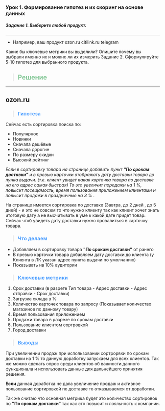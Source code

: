 ### Урок 1. Формирование гипотез и их скоринг на основе данных

##### Задание 1. Выберите любой продукт.

___

- Например, ваш продукт
  ozon.ru
  citilink.ru
  telegram

Какие бы ключевые метрики вы выделили? Опишите почему вы выбрали именно их и можно ли их измерить
Задание 2. Сформулируйте 5-10 гипотез для выбранного продукта.


> ## <span style="color:#88c99a">Решение</span>
___

## ozon.ru

> ### <span style="color:#52a1ff">Гипотеза</span>

Сейчас есть сортировка поиска по:

- Популярное
- Новинки
- Сначала дешёвые
- Сначала дорогие
- По размеру скидки
- Высокий рейтинг

_Если в сортировку товара на странице добавить пункт **"По срокам доставки"**
и в превью карточки отображать дату доставки товара до пунка выдачи.
(т.е. клиент увидет какая корточка товара по доставке на его адрес самая быстрая)
То это увеличит породажи на 1 %, повысит посещамость, время пользования приложением клиентами
и повысит продажи в праздничные на 3 % ._

На странице имеется сортировка по доставке (Завтра, до 2 дней , до 5 дней) - и это не совсем то что нужно клиенту
так как клиент хочет знать итоговую дату а не высчитывать в уме к какой дате придет товар.
Сейчас чтоб увидеть дату доставки нужно провалиться в карточку товара.

> ### <span style="color:#52a1ff">Что делаем</span>

- Добавляем в сортировку товара **"По срокам доставки"** от ранего
- В превью карточки товара добавляем дату доставки до клиента (у Клиента в ЛК указан адрес пункта выдачи по умолчанию)
- Показывать на 10% аудитории

> ### <span style="color:#52a1ff">Ключевые метрики</span>

1. Срок доставки (в разрете Тип товара - Адрес доставки - Адрес отправки - Срок доставки)
2. Загрузка склада в %
2. Количество карточек товара по запросу (Показывает количество магазинов по данному товару)
3. Время пользования приложением
4. Продажи товара в разрезе по срокам доставки
5. Пользование клиентом сортровкой
6. Город доставки

> ### <span style="color:#52a1ff">Выводы</span>

При увеличении продаж при использовании сортрорвки по срокам доставки на 1 %
то данную доработку запускаем для всех клиентов. Так же можно сделать опрос среди клиентов об важности
данного функционала и использовать данные для дальнейшего принятия решения.

**Если** данная доработка не дала увеличение продаж и активное пользование сортировкой по доставке
то отказываемся от доработки.

Так же считаю что основная метрика будет это количество сортировок по **"По срокам доставки"**
так как это повысит и лояльность к компании.
